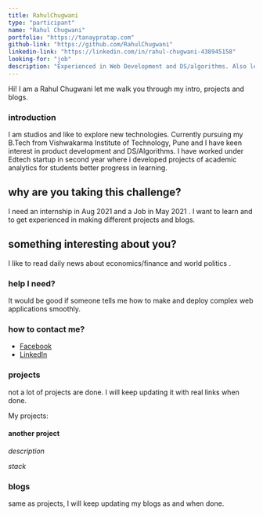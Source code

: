 ```yaml
---
title: RahulChugwani
type: "participant"
name: "Rahul Chugwani"
portfolio: "https://tanaypratap.com"
github-link: "https://github.com/RahulChugwani"
linkedin-link: "https://linkedin.com/in/rahul-chugwani-438945158"
looking-for: "job"
description: "Experienced in Web Development and DS/algorithms. Also learning ReactJS and exploring Machine Learning"
---
```


Hi! I am a Rahul Chugwani let me walk you through my intro, projects and blogs.

### introduction

I am studios and like to explore new technologies. Currently pursuing my B.Tech from Vishwakarma Institute of Technology, Pune and I have keen interest in product development and DS/Algorithms. I have worked under Edtech startup in second year where i developed projects of academic analytics for students better progress in learning. 

## why are you taking this challenge?

I need an internship in Aug 2021 and a Job in May 2021 .
I want to learn and to get experienced in making different projects and blogs.

## something interesting about you?

I like to read daily news about economics/finance and world politics .

### help I need?

It would be good if someone tells me how to make and deploy complex web applications smoothly.

### how to contact me?

- [Facebook](https://www.facebook.com/rahul.chugwani.522)
- [LinkedIn](https://linkedin.com/in/rahul-chugwani-438945158)

### projects
 
not a lot of projects are done. I will keep updating it with real links when done.

My projects:

#### another project

_description_

_stack_

### blogs

same as projects, I will keep updating my blogs as and when done.


